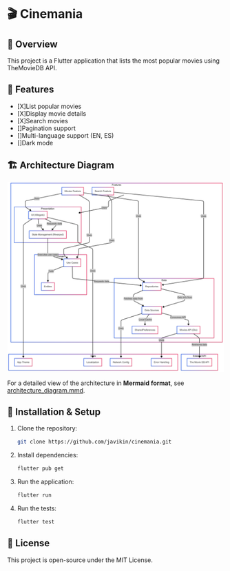 # 🎬 Cinemania

## 📌 Overview
This project is a Flutter application that lists the most popular movies using TheMovieDB API.

## 🚀 Features
- [X]List popular movies
- [X]Display movie details
- [X]Search movies
- []Pagination support
- []Multi-language support (EN, ES)
- []Dark mode

## 🏗️ Architecture Diagram
![Architecture Diagram](docs/architecture_diagram.png)

For a detailed view of the architecture in **Mermaid format**, see [architecture_diagram.mmd](docs/architecture_diagram.mmd).

## 🔧 Installation & Setup
1. Clone the repository:
   ```sh
   git clone https://github.com/javikin/cinemania.git
   ```
2. Install dependencies:
   ```sh
   flutter pub get
   ```
3. Run the application:
   ```sh
   flutter run
   ```
4. Run the tests:
   ```sh
   flutter test
   ```

## 📄 License
This project is open-source under the MIT License.
